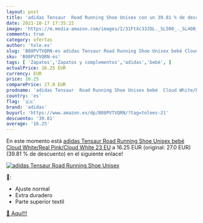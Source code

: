 ```yaml
---
layout: post
title: 'adidas Tensaur  Road Running Shoe Unisex con un 39.81 % de descuento'
date: 2021-10-17 17:35:22
image: 'https://m.media-amazon.com/images/I/31FtXc33JDL._SL500_._SL400_.jpg'
comments: true
category: ofertas
author: 'tole.es'
slug: 'B08PVTVQRN-es adidas Tensaur Road Running Shoe Unisex bebé Cloud...'
sku: 'B08PVTVQRN-es'
tags: [ 'Zapatos','Zapatos y complementos','adidas','bebé', ]
actualPrice: 16.25 EUR
currency: EUR
price: 16.25
comparePrice: 27.0 EUR
prodname: 'adidas Tensaur  Road Running Shoe Unisex bebé  Cloud White/Real Pink/Cloud White  23 EU'
country: 'es'
flag: '🇪🇸'
brand: 'adidas'
buyurl: 'https://www.amazon.es/dp/B08PVTVQRN/?tag=tolees-21'
descuento: '39.81'
average: '16.25'
---
```


En este momento está [adidas Tensaur  Road Running Shoe Unisex bebé  Cloud White/Real Pink/Cloud White  23 EU](https://www.amazon.es/dp/B08PVTVQRN/?tag=tolees-21) a 16.25 EUR (original: 27.0 EUR) (39.81 %  de descuento) en el siguiente enlace!

[![adidas Tensaur  Road Running Shoe Unisex](https://m.media-amazon.com/images/I/31FtXc33JDL._SL500_._SL400_.jpg)](https://www.amazon.es/dp/B08PVTVQRN/?tag=tolees-21)

🔎:

- Ajuste normal
- Extra duradero
- Parte superior textil

[🛒 Aquí!!!](https://www.amazon.es/dp/B08PVTVQRN/?tag=tolees-21)
